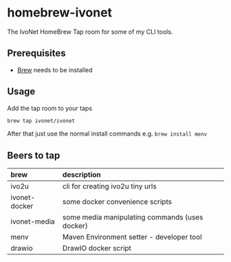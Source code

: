 # homebrew-ivonet

The IvoNet HomeBrew Tap room for some of my CLI tools.

## Prerequisites

* [Brew](https://brew.sh) needs to be installed

## Usage

Add the tap room to your taps

```bash
brew tap ivonet/ivonet
```

After that just use the normal install commands
e.g. `brew install menv`


## Beers to tap

| brew      | description                     |
|:----------|:--------------------------------|
| ivo2u | cli for creating ivo2u tiny urls    |
| ivonet-docker | some docker convenience scripts |
| ivonet-media  | some media manipulating commands (uses docker) |
| menv | Maven Environment setter - developer tool |
| drawio | DrawIO docker script |

